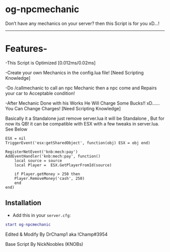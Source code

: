 # og-npcmechanic
Don’t have any mechanics on your server? then this Script is for you xD...!

-------------------------------------------------------------------------------------------------------------------

# Features-
-This Script is Optimized [0.012ms/0.02ms]

-Create your own Mechanics in the config.lua file! [Need Scripting Knowledge]

-Do /callmechanic to call an npc Mechanic then a npc come and Repairs your car to Acceptable condition!

-After Mechanic Done with his Works He Will Charge Some Bucks!! xD...... You Can Change Charges! [Need Scripting Knowledge]


Basically it a Standalone just remove server.lua it will be Standalone , But for now its QB! it can be compatible with ESX with a few tweaks in server.lua. See Below


```
ESX = nil
TriggerEvent('esx:getSharedObject', function(obj) ESX = obj end)

RegisterNetEvent('knb:mech:pay')
AddEventHandler('knb:mech:pay', function()
    local source = source
    local Player =  ESX.GetPlayerFromId(source)

    if Player.getMoney > 250 then
    Player.RemoveMoney('cash', 250)
    end
end)
```


## Installation
- Add this in your `server.cfg`:

```lua
start og-npcmechanic
```

Edited & Modify By DrChamp1 aka !Champ#3954

Base Script By NickNoobles (KNOBs)
